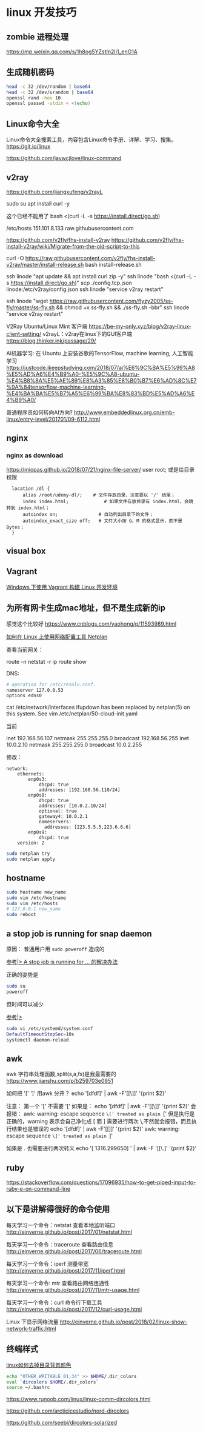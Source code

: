 # linux 开发技巧

## zombie 进程处理

<https://mp.weixin.qq.com/s/1h8og5YZstIn2Ii1_enG1A>

## 生成随机密码

```bash
head -c 32 /dev/random | base64
head -c 32 /dev/urandom | base64
openssl rand -hex 10
openssl passwd -stdin < <(echo)
```

## Linux命令大全

Linux命令大全搜索工具，内容包含Linux命令手册、详解、学习、搜集。https://git.io/linux

https://github.com/jaywcjlove/linux-command

## v2ray
https://github.com/jiangxufeng/v2rayL

sudo su
apt install curl -y

这个已经不能用了
bash <(curl -L -s https://install.direct/go.sh)

/etc/hosts
151.101.8.133 raw.githubusercontent.com

https://github.com/v2fly/fhs-install-v2ray
https://github.com/v2fly/fhs-install-v2ray/wiki/Migrate-from-the-old-script-to-this

curl -O https://raw.githubusercontent.com/v2fly/fhs-install-v2ray/master/install-release.sh
bash install-release.sh

ssh linode "apt update && apt install curl zip -y"
ssh linode "bash <(curl -L -s https://install.direct/go.sh)"
scp ./config.tcp.json linode:/etc/v2ray/config.json
ssh linode "service v2ray restart"

ssh linode "wget https://raw.githubusercontent.com/flyzy2005/ss-fly/master/ss-fly.sh && chmod +x ss-fly.sh && ./ss-fly.sh -bbr"
ssh linode "service v2ray restart"


V2Ray Ubuntu/Linux Mint 客户端 
https://be-my-only.xyz/blog/v2ray-linux-client-setting/
v2rayL：v2ray在linux下的GUI客户端
https://blog.thinker.ink/passage/29/

AI机器学习: 在 Ubuntu 上安装谷歌的TensorFlow, machine learning, 人工智能学习
https://justcode.ikeepstudying.com/2018/07/ai%E6%9C%BA%E5%99%A8%E5%AD%A6%E4%B9%A0-%E5%9C%A8-ubuntu-%E4%B8%8A%E5%AE%89%E8%A3%85%E8%B0%B7%E6%AD%8C%E7%9A%84tensorflow-machine-learning-%E4%BA%BA%E5%B7%A5%E6%99%BA%E8%83%BD%E5%AD%A6%E4%B9%A0/

普通程序员如何转向AI方向?
http://www.embeddedlinux.org.cn/emb-linux/entry-level/201701/09-6112.html


## nginx

### nginx as download

<https://miopas.github.io/2018/07/21/nginx-file-server/>
user root;
或是给目录权限

```config
  location /dl {
      alias /root/udemy-dl/; 	# 文件存放目录，注意要以 '/' 结尾；
      index index.html;  		    # 如果文件存放目录有 index.html，会跳转到 index.html；
      autoindex on;               # 自动列出目录下的文件；
      autoindex_exact_size off;   # 文件大小按 G、M 的格式显示，而不是 Bytes；
  }
```

## visual box

## Vagrant

[Windows 下使用 Vagrant 构建 Linux 开发环境](https://learnku.com/articles/2564/using-vagrant-to-build-linux-development-environment-under-windows)

## 为所有网卡生成mac地址，但不是生成新的ip

感觉这个比较好
https://www.cnblogs.com/yaohong/p/11593989.html

[如何在 Linux 上使用网络配置工具 Netplan](https://zhuanlan.zhihu.com/p/46544606)

查看当前网关：

route -n
netstat -r
ip route show

DNS:
```bash
# operation for /etc/resolv.conf.
nameserver 127.0.0.53
options edns0
```
cat /etc/network/interfaces
ifupdown has been replaced by netplan(5) on this system.  See
vim /etc/netplan/50-cloud-init.yaml

当前

inet 192.168.56.107  netmask 255.255.255.0  broadcast 192.168.56.255
inet 10.0.2.10  netmask 255.255.255.0  broadcast 10.0.2.255

修改：
```
network:
    ethernets:
        enp0s3:
            dhcp4: true
            addresses: [192.168.56.110/24]
        enp0s8:
            dhcp4: true
            addresses: [10.0.2.10/24]
            optional: true
            gateway4: 10.0.2.1
            nameservers:
              addresses: [223.5.5.5,223.6.6.6]
        enp0s9:
            dhcp4: true
    version: 2
```

```bash
sudo netplan try
sudo netplan apply
```

## hostname

```bash
sudo hostname new_name
sudo vim /etc/hostname
sudo vim /etc/hosts
# 127.0.0.1 new_name
sudo reboot
```

## a stop job is running for snap daemon

原因： 普通用户用 `sudo poweroff` 造成的

[参考|> A stop job is running for ... 的解决办法](https://zhuanlan.zhihu.com/p/60599578)

正确的姿势是

```bash
sudo su
poweroff
```

但时间可以减少

[参考|>](http://ubuntuhandbook.org/index.php/2019/12/slow-shutdown-stop-job-running/)

```bash
sudo vi /etc/systemd/system.conf
DefaultTimeoutStopSec=10s
systemctl daemon-reload
```

## awk

awk 字符串处理函数,split(s,a,fs)是我最需要的
https://www.jianshu.com/p/b259703e0951

如何把 '[' ']' 用awk 分开？
echo '[dfdf]' | awk -F'[[\\]]' '{print $2}'

注意： 第一个 '[' 不需要 '\['
如果是： echo '[dfdf]' | awk -F'[\[\\]]' '{print $2}'
会报错： awk: warning: escape sequence `\[' treated as plain `['
但是执行是正确的，warning 表示会自己净化成 [
而 ] 需要进行两次 \\,不然就会报错，而且执行结果也是错误的
echo '[dfdf]' | awk -F'[[\]]' '{print $2}'
awk: warning: escape sequence `\]' treated as plain `]'

如果是 . 也需要进行两次转义
echo  '[ 1316.299650] ' | awk -F '[[\\.]' '{print $2}'

## ruby

https://stackoverflow.com/questions/17096935/how-to-get-piped-input-to-ruby-e-on-command-line

## 以下是讲解得很好的命令使用

每天学习一个命令：netstat 查看本地监听端口
http://einverne.github.io/post/2017/01/netstat.html

每天学习一个命令：traceroute 查看路由信息
http://einverne.github.io/post/2017/06/traceroute.html

每天学习一个命令：iperf 测量带宽
http://einverne.github.io/post/2017/11/iperf.html

每天学习一个命令: mtr 查看路由网络连通性
http://einverne.github.io/post/2017/11/mtr-usage.html

每天学习一个命令：curl 命令行下载工具
http://einverne.github.io/post/2017/12/curl-usage.html

Linux 下显示网络流量
http://einverne.github.io/post/2018/02/linux-show-network-traffic.html

## 终端样式

[linux如何去掉目录背景颜色](https://blog.csdn.net/weixin_41010198/article/details/88816329)

```bash
echo "OTHER_WRITABLE 01;34" >> $HOME/.dir_colors
eval `dircolors $HOME/.dir_colors`
source ~/.bashrc
```

https://www.runoob.com/linux/linux-comm-dircolors.html

https://github.com/arcticicestudio/nord-dircolors

https://github.com/seebi/dircolors-solarized


